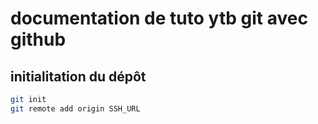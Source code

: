 # documentation de tuto ytb git avec github 
## initialitation du  dépôt
```` bash
git init
git remote add origin SSH_URL
````